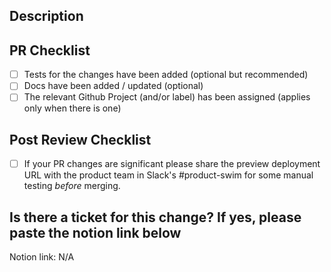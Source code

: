## Description

<!-- Please add a short description of your changes unless they are obvious or trivial  -->

## PR Checklist

<!-- Please check if your PR fulfills the following requirements:  -->

- [ ] Tests for the changes have been added (optional but recommended)
- [ ] Docs have been added / updated (optional)
- [ ] The relevant Github Project (and/or label) has been assigned (applies only when there is one)

<!-- Un-comment this if this is a UI PR
- [ ] Preview deployment is not broken. Please visit the Cloudflare pages preview URL
-->

## Post Review Checklist

- [ ] If your PR changes are significant please share the preview deployment URL with the product team in Slack's #product-swim for some manual testing _before_ merging.

## Is there a ticket for this change? If yes, please paste the notion link below

<!-- Tasks board https://www.notion.so/exsphere/33a3ed0734e24872ba8eaa0ddc83230a -->

Notion link: N/A
